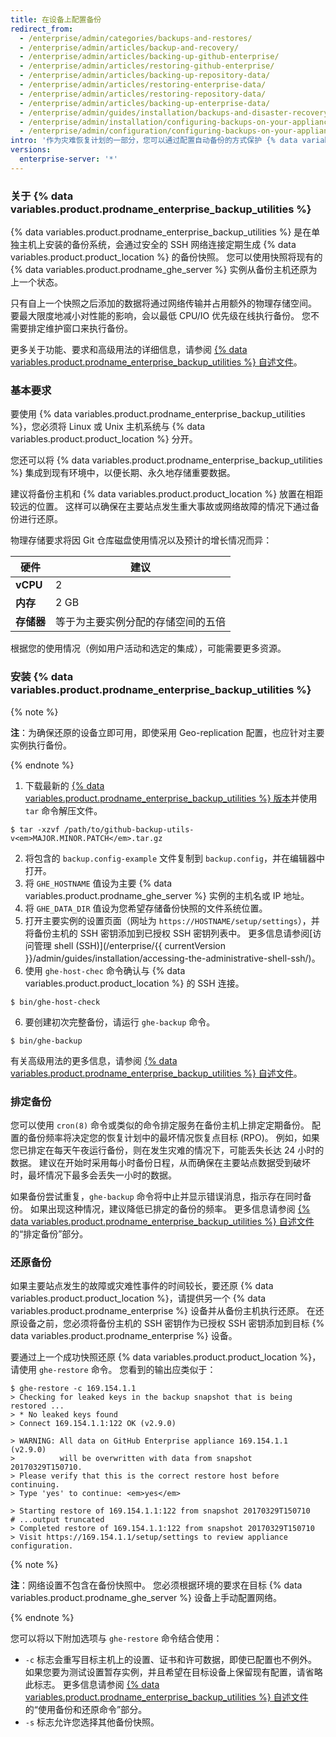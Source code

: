 ```yaml
---
title: 在设备上配置备份
redirect_from:
  - /enterprise/admin/categories/backups-and-restores/
  - /enterprise/admin/articles/backup-and-recovery/
  - /enterprise/admin/articles/backing-up-github-enterprise/
  - /enterprise/admin/articles/restoring-github-enterprise/
  - /enterprise/admin/articles/backing-up-repository-data/
  - /enterprise/admin/articles/restoring-enterprise-data/
  - /enterprise/admin/articles/restoring-repository-data/
  - /enterprise/admin/articles/backing-up-enterprise-data/
  - /enterprise/admin/guides/installation/backups-and-disaster-recovery/
  - /enterprise/admin/installation/configuring-backups-on-your-appliance
  - /enterprise/admin/configuration/configuring-backups-on-your-appliance
intro: '作为灾难恢复计划的一部分，您可以通过配置自动备份的方式保护 {% data variables.product.product_location %} 中的生产数据。'
versions:
  enterprise-server: '*'
---
```


### 关于 {% data variables.product.prodname_enterprise_backup_utilities %}

{% data variables.product.prodname_enterprise_backup_utilities %} 是在单独主机上安装的备份系统，会通过安全的 SSH 网络连接定期生成 {% data variables.product.product_location %} 的备份快照。 您可以使用快照将现有的 {% data variables.product.prodname_ghe_server %} 实例从备份主机还原为上一个状态。

只有自上一个快照之后添加的数据将通过网络传输并占用额外的物理存储空间。 要最大限度地减小对性能的影响，会以最低 CPU/IO 优先级在线执行备份。 您不需要排定维护窗口来执行备份。

更多关于功能、要求和高级用法的详细信息，请参阅 [{% data variables.product.prodname_enterprise_backup_utilities %} 自述文件](https://github.com/github/backup-utils#readme)。

### 基本要求

要使用 {% data variables.product.prodname_enterprise_backup_utilities %}，您必须将 Linux 或 Unix 主机系统与 {% data variables.product.product_location %} 分开。

您还可以将 {% data variables.product.prodname_enterprise_backup_utilities %} 集成到现有环境中，以便长期、永久地存储重要数据。

建议将备份主机和 {% data variables.product.product_location %} 放置在相距较远的位置。 这样可以确保在主要站点发生重大事故或网络故障的情况下通过备份进行还原。

物理存储要求将因 Git 仓库磁盘使用情况以及预计的增长情况而异：

| 硬件       | 建议                |
| -------- | ----------------- |
| **vCPU** | 2                 |
| **内存**   | 2 GB              |
| **存储器**  | 等于为主要实例分配的存储空间的五倍 |

根据您的使用情况（例如用户活动和选定的集成），可能需要更多资源。

### 安装 {% data variables.product.prodname_enterprise_backup_utilities %}

{% note %}

**注**：为确保还原的设备立即可用，即使采用 Geo-replication 配置，也应针对主要实例执行备份。

{% endnote %}

1. 下载最新的 [{% data variables.product.prodname_enterprise_backup_utilities %} 版本](https://github.com/github/backup-utils/releases)并使用 `tar` 命令解压文件。
  ```shell
  $ tar -xzvf /path/to/github-backup-utils-v<em>MAJOR.MINOR.PATCH</em>.tar.gz     
  ```
2. 将包含的 `backup.config-example` 文件复制到 `backup.config`，并在编辑器中打开。
3. 将 `GHE_HOSTNAME` 值设为主要 {% data variables.product.prodname_ghe_server %} 实例的主机名或 IP 地址。
4. 将 `GHE_DATA_DIR` 值设为您希望存储备份快照的文件系统位置。
5. 打开主要实例的设置页面（网址为 `https://HOSTNAME/setup/settings`），并将备份主机的 SSH 密钥添加到已授权 SSH 密钥列表中。 更多信息请参阅[访问管理 shell (SSH)](/enterprise/{{ currentVersion }}/admin/guides/installation/accessing-the-administrative-shell-ssh/)。
5. 使用 `ghe-host-chec` 命令确认与 {% data variables.product.product_location %} 的 SSH 连接。
  ```shell
  $ bin/ghe-host-check        
  ```
  6. 要创建初次完整备份，请运行 `ghe-backup` 命令。
  ```shell
  $ bin/ghe-backup        
  ```

有关高级用法的更多信息，请参阅 [{% data variables.product.prodname_enterprise_backup_utilities %} 自述文件](https://github.com/github/backup-utils#readme)。

### 排定备份

您可以使用 `cron(8)` 命令或类似的命令排定服务在备份主机上排定定期备份。 配置的备份频率将决定您的恢复计划中的最坏情况恢复点目标 (RPO)。 例如，如果您已排定在每天午夜运行备份，则在发生灾难的情况下，可能丢失长达 24 小时的数据。 建议在开始时采用每小时备份日程，从而确保在主要站点数据受到破坏时，最坏情况下最多会丢失一小时的数据。

如果备份尝试重复，`ghe-backup` 命令将中止并显示错误消息，指示存在同时备份。 如果出现这种情况，建议降低已排定的备份的频率。 更多信息请参阅 [{% data variables.product.prodname_enterprise_backup_utilities %} 自述文件](https://github.com/github/backup-utils#scheduling-backups)的“排定备份”部分。

### 还原备份

如果主要站点发生的故障或灾难性事件的时间较长，要还原 {% data variables.product.product_location %}，请提供另一个 {% data variables.product.prodname_enterprise %} 设备并从备份主机执行还原。 在还原设备之前，您必须将备份主机的 SSH 密钥作为已授权 SSH 密钥添加到目标 {% data variables.product.prodname_enterprise %} 设备。

要通过上一个成功快照还原 {% data variables.product.product_location %}，请使用 `ghe-restore` 命令。 您看到的输出应类似于：

```shell
$ ghe-restore -c 169.154.1.1
> Checking for leaked keys in the backup snapshot that is being restored ...
> * No leaked keys found
> Connect 169.154.1.1:122 OK (v2.9.0)

> WARNING: All data on GitHub Enterprise appliance 169.154.1.1 (v2.9.0)
>          will be overwritten with data from snapshot 20170329T150710.
> Please verify that this is the correct restore host before continuing.
> Type 'yes' to continue: <em>yes</em>

> Starting restore of 169.154.1.1:122 from snapshot 20170329T150710
# ...output truncated
> Completed restore of 169.154.1.1:122 from snapshot 20170329T150710
> Visit https://169.154.1.1/setup/settings to review appliance configuration.
```

{% note %}

**注**：网络设置不包含在备份快照中。 您必须根据环境的要求在目标 {% data variables.product.prodname_ghe_server %} 设备上手动配置网络。

{% endnote %}

您可以将以下附加选项与 `ghe-restore` 命令结合使用：
- `-c` 标志会重写目标主机上的设置、证书和许可数据，即使已配置也不例外。 如果您要为测试设置暂存实例，并且希望在目标设备上保留现有配置，请省略此标志。 更多信息请参阅 [{% data variables.product.prodname_enterprise_backup_utilities %} 自述文件](https://github.com/github/backup-utils#using-the-backup-and-restore-commands)的“使用备份和还原命令”部分。
- `-s` 标志允许您选择其他备份快照。
  
